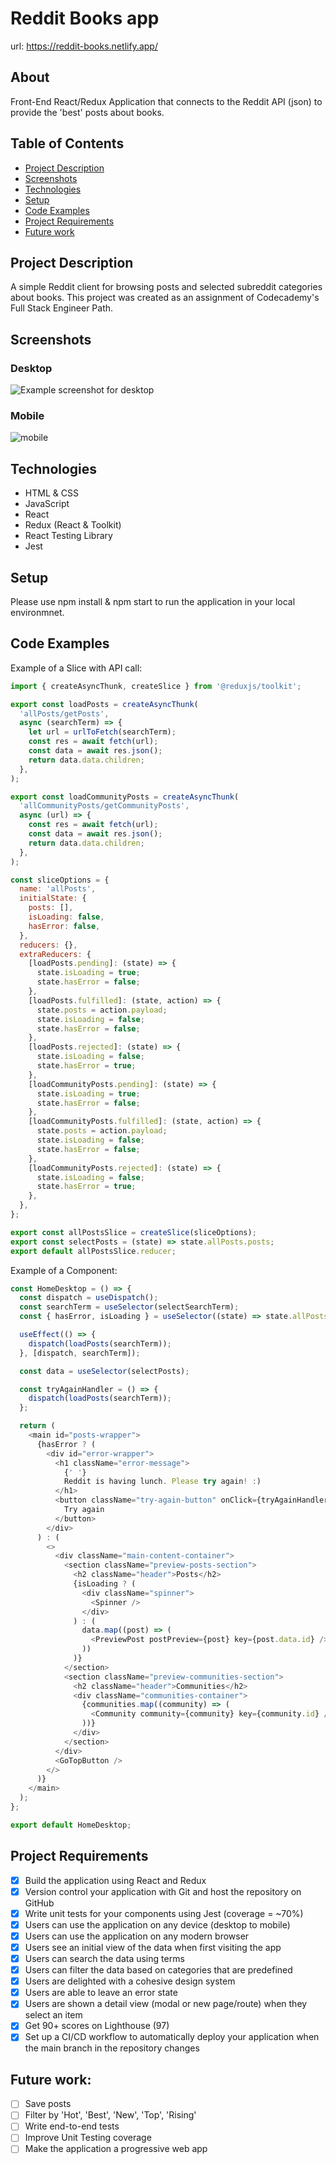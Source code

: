 # Reddit Books app

url: https://reddit-books.netlify.app/

## About

Front-End React/Redux Application that connects to the Reddit API (json) to provide the 'best' posts about books.

## Table of Contents

* [Project Description](#project-description)
* [Screenshots](#screenshots)
* [Technologies](#technologies)
* [Setup](#setup)
* [Code Examples](#code-examples)
* [Project Requirements](#project-requirements)
* [Future work](#future-work)

## Project Description

A simple Reddit client for browsing posts and selected subreddit categories about books. This project was created as an assignment of Codecademy's Full Stack Engineer Path.

## Screenshots

### Desktop
![Example screenshot for desktop](src/img/screenshot_desktop.png)

### Mobile

![mobile](https://github.com/N2late/reddit-books/blob/46fb746c497e29a16ac201478e8980f7f97351fd/src/img/mobile_screenshot.png)

## Technologies

* HTML & CSS
* JavaScript
* React
* Redux (React & Toolkit)
* React Testing Library
* Jest

## Setup

Please use npm install & npm start to run the application in your local environmnet.

## Code Examples

Example of a Slice with API call:

```javascript
import { createAsyncThunk, createSlice } from '@reduxjs/toolkit';

export const loadPosts = createAsyncThunk(
  'allPosts/getPosts',
  async (searchTerm) => {
    let url = urlToFetch(searchTerm);
    const res = await fetch(url);
    const data = await res.json();
    return data.data.children;
  },
);

export const loadCommunityPosts = createAsyncThunk(
  'allCommunityPosts/getCommunityPosts',
  async (url) => {
    const res = await fetch(url);
    const data = await res.json();
    return data.data.children;
  },
);

const sliceOptions = {
  name: 'allPosts',
  initialState: {
    posts: [],
    isLoading: false,
    hasError: false,
  },
  reducers: {},
  extraReducers: {
    [loadPosts.pending]: (state) => {
      state.isLoading = true;
      state.hasError = false;
    },
    [loadPosts.fulfilled]: (state, action) => {
      state.posts = action.payload;
      state.isLoading = false;
      state.hasError = false;
    },
    [loadPosts.rejected]: (state) => {
      state.isLoading = false;
      state.hasError = true;
    },
    [loadCommunityPosts.pending]: (state) => {
      state.isLoading = true;
      state.hasError = false;
    },
    [loadCommunityPosts.fulfilled]: (state, action) => {
      state.posts = action.payload;
      state.isLoading = false;
      state.hasError = false;
    },
    [loadCommunityPosts.rejected]: (state) => {
      state.isLoading = false;
      state.hasError = true;
    },
  },
};

export const allPostsSlice = createSlice(sliceOptions);
export const selectPosts = (state) => state.allPosts.posts;
export default allPostsSlice.reducer;
```

Example of a Component:

```javascript
const HomeDesktop = () => {
  const dispatch = useDispatch();
  const searchTerm = useSelector(selectSearchTerm);
  const { hasError, isLoading } = useSelector((state) => state.allPosts);

  useEffect(() => {
    dispatch(loadPosts(searchTerm));
  }, [dispatch, searchTerm]);

  const data = useSelector(selectPosts);

  const tryAgainHandler = () => {
    dispatch(loadPosts(searchTerm));
  };

  return (
    <main id="posts-wrapper">
      {hasError ? (
        <div id="error-wrapper">
          <h1 className="error-message">
            {' '}
            Reddit is having lunch. Please try again! :)
          </h1>
          <button className="try-again-button" onClick={tryAgainHandler}>
            Try again
          </button>
        </div>
      ) : (
        <>
          <div className="main-content-container">
            <section className="preview-posts-section">
              <h2 className="header">Posts</h2>
              {isLoading ? (
                <div className="spinner">
                  <Spinner />
                </div>
              ) : (
                data.map((post) => (
                  <PreviewPost postPreview={post} key={post.data.id} />
                ))
              )}
            </section>
            <section className="preview-communities-section">
              <h2 className="header">Communities</h2>
              <div className="communities-container">
                {communities.map((community) => (
                  <Community community={community} key={community.id} />
                ))}
              </div>
            </section>
          </div>
          <GoTopButton />
        </>
      )}
    </main>
  );
};

export default HomeDesktop;
```

## Project Requirements

- [x] Build the application using React and Redux
- [x] Version control your application with Git and host the repository on GitHub
- [x] Write unit tests for your components using Jest (coverage = ~70%)
- [x] Users can use the application on any device (desktop to mobile)
- [x] Users can use the application on any modern browser
- [x] Users see an initial view of the data when first visiting the app
- [x] Users can search the data using terms
- [x] Users can filter the data based on categories that are predefined
- [x] Users are delighted with a cohesive design system
- [x] Users are able to leave an error state
- [x] Users are shown a detail view (modal or new page/route) when they select an item
- [x] Get 90+ scores on Lighthouse (97)
- [x] Set up a CI/CD workflow to automatically deploy your application when the main branch in the repository changes

## Future work:
- [ ] Save posts
- [ ] Filter by 'Hot', 'Best', 'New', 'Top', 'Rising'
- [ ] Write end-to-end tests
- [ ] Improve Unit Testing coverage
- [ ] Make the application a progressive web app
